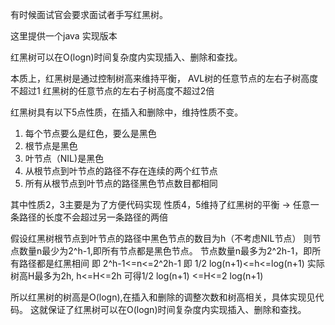 有时候面试官会要求面试者手写红黑树。

这里提供一个java 实现版本

红黑树可以在O(logn)时间复杂度内实现插入、删除和查找。

本质上，红黑树是通过控制树高来维持平衡，
AVL树的任意节点的左右子树高度不超过1
红黑树的任意节点的左右子树高度不超过2倍

红黑树具有以下5点性质，在插入和删除中，维持性质不变。
1. 每个节点要么是红色，要么是黑色
2. 根节点是黑色
3. 叶节点（NIL)是黑色
4. 从根节点到叶节点的路径不存在连续的两个红节点
5. 所有从根节点到叶节点的路径黑色节点数目都相同

其中性质2，3主要是为了方便代码实现
性质4，5维持了红黑树的平衡 -> 任意一条路径的长度不会超过另一条路径的两倍

假设红黑树根节点到叶节点的路径中黑色节点的数目为h（不考虑NIL节点）
则节点数量n最少为2^h-1,即所有节点都是黑色节点。
节点数量n最多为2^2h-1，即所有路径都是红黑相间
即 2^h-1<=n<=2^2h-1
即 1/2 log(n+1)<=h<=log(n+1)
实际树高H最多为2h, h<=H<=2h
可得1/2 log(n+1) <=H<=2 log(n+1)

所以红黑树的树高是O(logn),在插入和删除的调整次数和树高相关，具体实现见代码。
这就保证了红黑树可以在O(logn)时间复杂度内实现插入、删除和查找。
